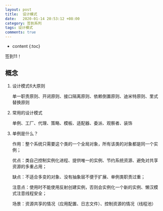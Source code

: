 ```yaml
---
layout: post
title:  设计模式
date:   2020-01-14 20:53:12 +08:00
category: 签到系列
tags: 设计模式
comments: true
---
```


* content
{:toc}


签到11！






## 概念

1. 设计模式6大原则

   单一职责原则、开闭原则、接口隔离原则、依赖倒置原则、迪米特原则、里式替换原则

2. 常用的设计模式

   单例、工厂、代理、策略、模板、适配器、委派、观察者、装饰

3. 单例是什么？

   作用：整个系统只需要这个类的一个全局对象，所有该类的对象都是同一个实例；

   优点：类自己控制实例化进程、提供唯一的实例、节约系统资源、避免对共享资源的多重占用；

   缺点：不适合多变的对象、没有抽象层不便于扩展、单例类职责过重；

   注意点：使用时不能使用反射创建实例，否则会实例化一个新的实例、懒汉模式注意线程安全；

   场景：资源共享的情况（应用配置、日志文件）、控制资源的情况（线程池）
